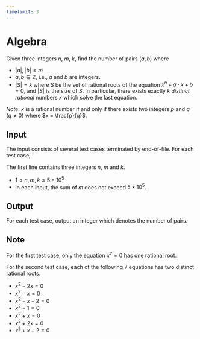 ```yaml
---
timelimit: 3
...
```


# Algebra

Given three integers $n$, $m$, $k$, find the number of pairs $(a, b)$ where

* $|a|, |b| \leq m$
* $a, b \in \mathbb{Z}$, i.e., $a$ and $b$ are integers.
* $|S| = k$ where $S$ be the set of rational roots of the equation $x^n + a \cdot x + b = 0$, and $|S|$ is the size of $S$. In particular, there exists exactly $k$ *distinct* *rational* numbers $x$ which solve the last equation.

*Note*: $x$ is a rational number if and only if there exists two integers $p$ and $q$ ($q \neq 0$) where $x = \frac{p}{q}$.

## Input

The input consists of several test cases terminated by end-of-file. For each test case,

The first line contains three integers $n$, $m$ and $k$.

* $1 \leq n, m, k \leq 5 \times 10^5$
* In each input, the sum of $m$ does not exceed $5 \times 10^5$.

## Output

For each test case, output an integer which denotes the number of pairs.

<!--SAMPLES-->

## Note

For the first test case, only the equation $x^2=0$ has one rational root.

For the second test case, each of the following $7$ equations has two distinct rational roots.

* $x^2-2x=0$
* $x^2-x=0$
* $x^2-x-2=0$
* $x^2-1=0$
* $x^2+x=0$
* $x^2+2x=0$
* $x^2+x-2=0$
